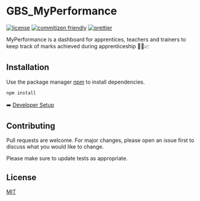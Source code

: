 # GBS_MyPerformance

[![license](https://img.shields.io/badge/license-MIT-brightgreen.svg)](https://choosealicense.com/licenses/mit/) 
[![commitizen friendly](https://img.shields.io/badge/commitizen-friendly-brightgreen.svg)](http://commitizen.github.io/cz-cli/)
[![prettier](https://img.shields.io/badge/code%20style-prettier-brightgreen.svg)](https://github.com/prettier/prettier)

MyPerformance is a dashboard for apprentices, teachers and trainers to keep track of marks achieved during apprenticeship 👨‍💻📈

## Installation

Use the package manager [npm](https://www.npmjs.com) to install dependencies.

```bash
npm install
```

:arrow_right: [Developer Setup](developer-setup.md)

## Contributing

Pull requests are welcome. For major changes, please open an issue first to discuss what you would like to change.

Please make sure to update tests as appropriate.

## License

[MIT](https://choosealicense.com/licenses/mit/)
